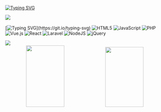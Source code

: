 [![Typing SVG](https://readme-typing-svg.herokuapp.com/?color=001eff&size=30&center=true&vCenter=true&width=1000&lines=<div>Bem-vindo+à+minha+página+Github!</div>;<div>Meu+nome+é+Lincoln!</div>)](https://git.io/typing-svg)

<img src="https://user-images.githubusercontent.com/73097560/115834477-dbab4500-a447-11eb-908a-139a6edaec5c.gif">

<img src="https://c4.wallpaperflare.com/wallpaper/87/313/242/cyberpunk-edgerunners-anime-girls-anime-lucy-edgerunners-david-edgerunners-hd-wallpaper-preview.jpg" alt="">

[![Typing SVG](https://readme-typing-svg.herokuapp.com/?color=001eff&size=30&center=true&vCenter=true&width=1000&lines=🖥️+Tech-Stack!)](https://git.io/typing-svg)
![HTML5](https://img.shields.io/badge/html5-%23E34F26.svg?style=for-the-badge&logo=html5&logoColor=white) ![JavaScript](https://img.shields.io/badge/javascript-%23323330.svg?style=for-the-badge&logo=javascript&logoColor=%23F7DF1E) ![PHP](https://img.shields.io/badge/php-%23777BB4.svg?style=for-the-badge&logo=php&logoColor=white) ![Vue.js](https://img.shields.io/badge/vue.js-%2335495e.svg?style=for-the-badge&logo=vuedotjs&logoColor=%234FC08D) ![React](https://img.shields.io/badge/react-%2320232a.svg?style=for-the-badge&logo=react&logoColor=%2361DAFB) ![Laravel](https://img.shields.io/badge/laravel-%23FF2D20.svg?style=for-the-badge&logo=laravel&logoColor=white) ![NodeJS](https://img.shields.io/badge/node.js-6DA55F?style=for-the-badge&logo=node.js&logoColor=white) ![jQuery](https://img.shields.io/badge/jquery-%230769AD.svg?style=for-the-badge&logo=jquery&logoColor=white)

<img src="https://user-images.githubusercontent.com/73097560/115834477-dbab4500-a447-11eb-908a-139a6edaec5c.gif">


<div align="center">
 <img width="49%" height="195px" src="https://github-readme-stats.vercel.app/api?username=caracelidev&theme=nightowl&hide_border=false&include_all_commits=false&count_private=false" /> 
 <img width="49%" height="190px" src="https://github-readme-stats.vercel.app/api/top-langs/?username=caracelidev&theme=nightowl&hide_border=false&include_all_commits=false&count_private=false&layout=compact" />
</div>


